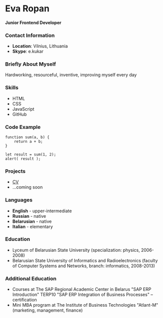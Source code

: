 # **Eva Ropan**
#### **Junior Frontend Developer**


### **Contact Information**
* **Location**: Vilnius, Lithuania
* **Skype**: e.kukar

### **Briefly About Myself**
Hardworking, resourceful, inventive, improving myself every day

### **Skills**
* HTML
* CSS
* JavaScript
* GitHub

### **Code Example**

```
function sum(a, b) {
    return a + b;
}
                              
let result = sum(1, 2);
alert( result );
```

### **Projects**
* [CV](https://evaropan.github.io/rsschool-cv/cv)
* ...coming soon

### **Languages**
* **English** - upper-intermediate
* **Russian** - native
* **Belarusian** - native
* **Italian** - elementary

### **Education**
* Lyceum of Belarusian State University (specialization: physics, 2006-2008)
* Belarusian State University of Informatics and Radioelectronics (faculty of Computer Systems and Networks, branch: informatics, 2008-2013)

### **Additional Education**
* Courses at The SAP Regional Academic Center in Belarus "SAP ERP Introduction"
TERP10 "SAP ERP Integration of Business Processes" – certification
* Mini MBA program at The Institute of Business Technologies "Atlant-M" (marketing, management, finance)